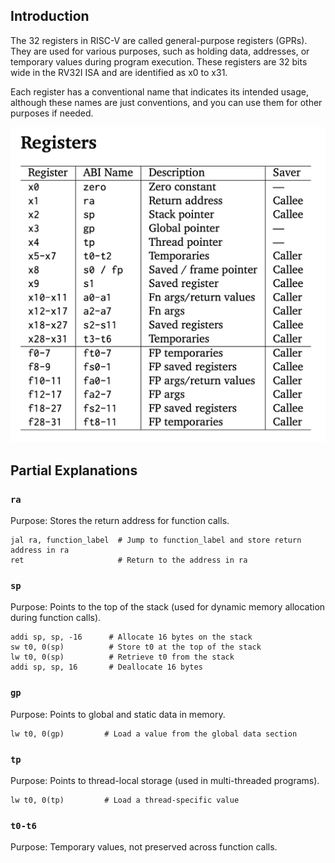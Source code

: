 ## Introduction

The 32 registers in RISC-V are called general-purpose registers (GPRs). They are used for various purposes, such as holding data, addresses, or temporary values during program execution. These registers are 32 bits wide in the RV32I ISA and are identified as x0 to x31.

Each register has a conventional name that indicates its intended usage, although these names are just conventions, and you can use them for other purposes if needed.

![](gprs.png)

## Partial Explanations

### `ra`

Purpose: Stores the return address for function calls.

```assembly
jal ra, function_label  # Jump to function_label and store return address in ra
ret                     # Return to the address in ra
```

### `sp`

Purpose: Points to the top of the stack (used for dynamic memory allocation during function calls).

```assembly
addi sp, sp, -16      # Allocate 16 bytes on the stack
sw t0, 0(sp)          # Store t0 at the top of the stack
lw t0, 0(sp)          # Retrieve t0 from the stack
addi sp, sp, 16       # Deallocate 16 bytes
```

### `gp`

Purpose: Points to global and static data in memory.

```assembly
lw t0, 0(gp)         # Load a value from the global data section
```

### `tp`

Purpose: Points to thread-local storage (used in multi-threaded programs).

```assembly
lw t0, 0(tp)         # Load a thread-specific value
```

### `t0-t6`

Purpose: Temporary values, not preserved across function calls.

